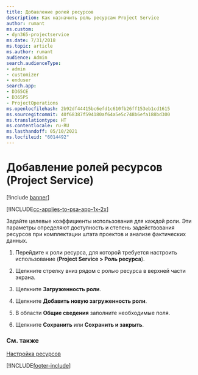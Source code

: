 ```yaml
---
title: Добавление ролей ресурсов
description: Как назначить роль ресурсам Project Service
author: rumant
ms.custom:
- dyn365-projectservice
ms.date: 7/31/2018
ms.topic: article
ms.author: rumant
audience: Admin
search.audienceType:
- admin
- customizer
- enduser
search.app:
- D365CE
- D365PS
- ProjectOperations
ms.openlocfilehash: 2b92df44415bc6efd1c610fb26ff153eb1cd1615
ms.sourcegitcommit: 40f68387f594180af64a5e5c748b6efa188bd300
ms.translationtype: HT
ms.contentlocale: ru-RU
ms.lasthandoff: 05/10/2021
ms.locfileid: "6014492"
---
```

# <a name="add-resource-roles-project-service"></a>Добавление ролей ресурсов (Project Service)

[!include [banner](../includes/psa-now-project-operations.md)]

[!INCLUDE[cc-applies-to-psa-app-1x-2x](../includes/cc-applies-to-psa-app-1x-2x.md)]

Задайте целевые коэффициенты использования для каждой роли. Эти параметры определяют доступность и степень задействования ресурсов при комплектации штата проектов и анализе фактических данных.  
  
1.  Перейдите к роли ресурса, для которой требуется настроить использование (**Project Service > Роль ресурса**).  
  
2.  Щелкните стрелку вниз рядом с ролью ресурса в верхней части экрана.  
  
3.  Щелкните **Загруженность роли**.  
  
4.  Щелкните **Добавить новую загруженность роли**.  
  
5.  В области **Общие сведения** заполните необходимые поля.  
  
6.  Щелкните **Сохранить** или **Сохранить и закрыть**.  
  
### <a name="see-also"></a>См. также  
 [Настройка ресурсов](../psa/set-up-resources.md)


[!INCLUDE[footer-include](../includes/footer-banner.md)]